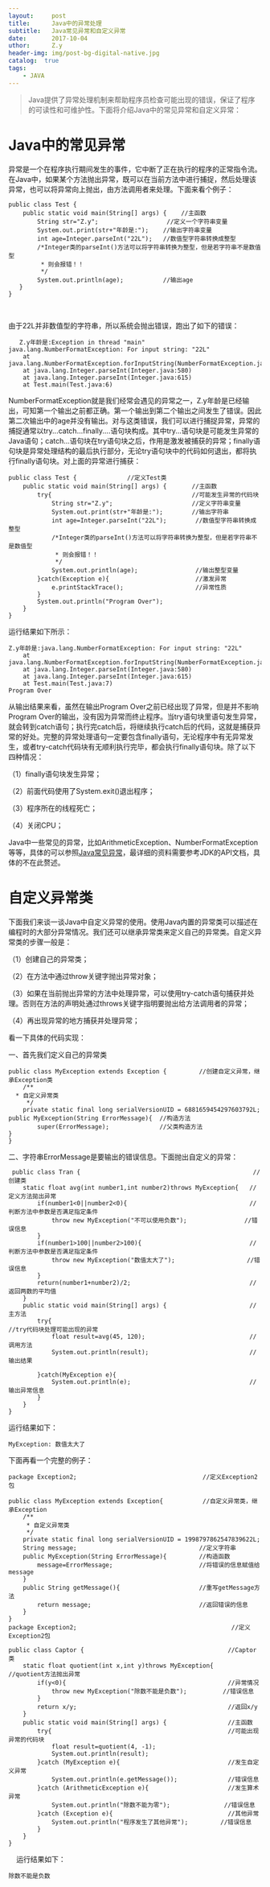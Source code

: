 ```yaml
--- 
layout:     post 
title:      Java中的异常处理 
subtitle:   Java常见异常和自定义异常 
date:       2017-10-04 
uthor:      Z.y 
header-img: img/post-bg-digital-native.jpg
catalog:  true
tags: 
    - JAVA
---
```




>Java提供了异常处理机制来帮助程序员检查可能出现的错误，保证了程序的可读性和可维护性。下面将介绍Java中的常见异常和自定义异常：


# Java中的常见异常
异常是一个在程序执行期间发生的事件，它中断了正在执行的程序的正常指令流。在Java中，如果某个方法抛出异常，既可以在当前方法中进行捕捉，然后处理该异常，也可以将异常向上抛出，由方法调用者来处理。下面来看个例子：

    public class Test {
	    public static void main(String[] args) {    //主函数
		    String str="Z.y";                   //定义一个字符串变量
		    System.out.print(str+"年龄是:");    //输出字符串变量
		    int age=Integer.parseInt("22L");   //数值型字符串转换成整型
		    /*Integer类的parseInt()方法可以将字符串转换为整型，但是若字符串不是数值型
		     * 则会报错！！
		     */
		    System.out.println(age);           //输出age
	   }
    }
   
   
   
   由于22L并非数值型的字符串，所以系统会抛出错误，跑出了如下的错误：

       Z.y年龄是:Exception in thread "main" java.lang.NumberFormatException: For input string: "22L"
	    at java.lang.NumberFormatException.forInputString(NumberFormatException.java:65)
	    at java.lang.Integer.parseInt(Integer.java:580)
	    at java.lang.Integer.parseInt(Integer.java:615)
	    at Test.main(Test.java:6)

NumberFormatException就是我们经常会遇见的异常之一，Z.y年龄是已经输出，可知第一个输出之前都正确。第一个输出到第二个输出之间发生了错误。因此第二次输出中的age并没有输出。对与这类错误，我们可以进行捕捉异常，异常的捕捉通常以try...catch...finally....语句块构成。其中try...语句块是可能发生异常的Java语句；catch...语句块在try语句块之后，作用是激发被捕获的异常；finally语句块是异常处理结构的最后执行部分，无论try语句块中的代码如何退出，都将执行finally语句块。对上面的异常进行捕获：

    public class Test {              //定义Test类
	    public static void main(String[] args) {       //主函数
		    try{                                       //可能发生异常的代码块
			    String str="Z.y";                      //定义字符串变量
			    System.out.print(str+"年龄是:");        //输出字符串
			    int age=Integer.parseInt("22L");        //数值型字符串转换成整型
			    /*Integer类的parseInt()方法可以将字符串转换为整型，但是若字符串不是数值型
			     * 则会报错！！
			     */
			    System.out.println(age);                //输出整型变量
		    }catch(Exception e){                        //激发异常
			    e.printStackTrace();                    //异常性质
		    }
		    System.out.println("Program Over");
	    }
    }

    
运行结果如下所示：

    Z.y年龄是:java.lang.NumberFormatException: For input string: "22L"
	    at java.lang.NumberFormatException.forInputString(NumberFormatException.java:65)
	    at java.lang.Integer.parseInt(Integer.java:580)
	    at java.lang.Integer.parseInt(Integer.java:615)
	    at Test.main(Test.java:7)
    Program Over
 
 
从输出结果来看，虽然在输出Program Over之前已经出现了异常，但是并不影响Program Over的输出，没有因为异常而终止程序。当try语句块里语句发生异常，就会转到catch语句；执行完catch后，将继续执行catch后的代码，这就是捕获异常的好处。完整的异常处理语句一定要包含finally语句，无论程序中有无异常发生，或者try-catch代码块有无顺利执行完毕，都会执行finally语句块。除了以下四种情况：  

（1）finally语句块发生异常；   

（2）前面代码使用了System.exit()退出程序；  

（3）程序所在的线程死亡；  

（4）关闭CPU；  

Java中一些常见的异常，比如ArithmeticException、NumberFormatException等等，具体的可以参照[Java常见异常](http://www.importnew.com/16725.html)，最详细的资料需要参考JDK的API文档，具体的不在此赘述。

# 自定义异常类
下面我们来谈一谈Java中自定义异常的使用。使用Java内置的异常类可以描述在编程时的大部分异常情况。我们还可以继承异常类来定义自己的异常类。自定义异常类的步骤一般是：  

（1）创建自己的异常类；  

（2）在方法中通过throw关键字抛出异常对象；  

（3）如果在当前抛出异常的方法中处理异常，可以使用try-catch语句捕获并处理。否则在方法的声明处通过throws关键字指明要抛出给方法调用者的异常；  

（4）再出现异常的地方捕获并处理异常；  

看一下具体的代码实现：  


一、首先我们定义自己的异常类

    public class MyException extends Exception {         //创建自定义异常，继承Exception类
    	/**
   	  * 自定义异常类
    	 */
    	private static final long serialVersionUID = 6881659454297603792L;
	public MyException(String ErrorMessage){  //构造方法
		    super(ErrorMessage);              //父类构造方法
	}
    }

二、字符串ErrorMessage是要输出的错误信息。下面抛出自定义的异常：

     public class Tran {                                                //创建类
	    static float avg(int number1,int number2)throws MyException{   //定义方法拋出异常
		    if(number1<0||number2<0){                                  //判断方法中参数是否满足指定条件
			    throw new MyException("不可以使用负数");                //错误信息
		    }
		    if(number1>100||number2>100){                              //判断方法中参数是否满足指定条件
			    throw new MyException("数值太大了");                    //错误信息
		    }
		    return(number1+number2)/2;                                 //返回两数的平均值
	    }
	    public static void main(String[] args) {                       //主方法
		    try{                                                       //try代码块处理可能出现的异常
			    float result=avg(45, 120);                             //调用方法
			    System.out.println(result);                            //输出结果
					
		    }catch(MyException e){                         
			    System.out.println(e);                                 //输出异常信息
		    }
	    }
    }

运行结果如下：

    MyException: 数值太大了

下面再看一个完整的例子：

    package Exception2;                                   //定义Exception2包

    public class MyException extends Exception{           //自定义异常类，继承Exception
	    /**
	     * 自定义异常类
	     */
	    private static final long serialVersionUID = 1998797862547839622L;
	    String message;                                  //定义字符串
	    public MyException(String ErrorMessage){         //构造函数
	 	    message=ErrorMessage;                        //将错误的信息赋值给message
	    } 
	    public String getMessage(){                      //重写getMessage方法
		    return message;                              //返回错误的信息
	    }
    }
    package Exception2;                                           //定义Exception2包

    public class Captor {                                        //Captor类
	    static float quotient(int x,int y)throws MyException{    //quotient方法抛出异常
		    if(y<0){                                             //异常情况
			    throw new MyException("除数不能是负数");          //错误信息
		    }
		    return x/y;                                          //返回x/y
	    }
	    public static void main(String[] args) {                 //主函数
		    try{                                                 //可能出现异常的代码块
			    float result=quotient(4, -1); 
			    System.out.println(result);
		    }catch (MyException e){                              //发生自定义异常
			    System.out.println(e.getMessage());              //错误信息
		    }catch (ArithmeticException e){                      //发生算术异常
			    System.out.println("除数不能为零");               //错误信息
		    }catch (Exception e){                                //其他异常
			    System.out.println("程序发生了其他异常");         //错误信息
		    }
	    }
    }

    
运行结果如下：

    除数不能是负数



